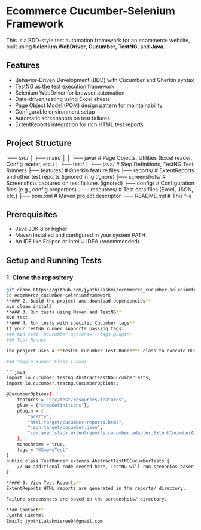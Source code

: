 # Ecommerce Cucumber-Selenium Framework

This is a BDD-style test automation framework for an ecommerce website, built using **Selenium WebDriver**, **Cucumber**, **TestNG**, and **Java**.

## Features

- Behavior-Driven Development (BDD) with Cucumber and Gherkin syntax  
- TestNG as the test execution framework  
- Selenium WebDriver for browser automation  
- Data-driven testing using Excel sheets  
- Page Object Model (POM) design pattern for maintainability  
- Configurable environment setup  
- Automatic screenshots on test failures  
- ExtentReports integration for rich HTML test reports  

## Project Structure

├── src/
│ ├── main/
│ │ └── java/ # Page Objects, Utilities (Excel reader, Config reader, etc.)
│ └── test/
│ └── java/ # Step Definitions, TestNG Test Runners
├── features/ # Gherkin feature files
├── reports/ # ExtentReports and other test reports (ignored in .gitignore)
├── screenshots/ # Screenshots captured on test failures (ignored)
├── config/ # Configuration files (e.g., config.properties)
├── resources/ # Test data files (Excel, JSON, etc.)
├── pom.xml # Maven project descriptor
└── README.md # This file

## Prerequisites

- Java JDK 8 or higher  
- Maven installed and configured in your system PATH  
- An IDE like Eclipse or IntelliJ IDEA (recommended)  

## Setup and Running Tests

### 1. Clone the repository

```bash
git clone https://github.com/jyothilashmi/ecommerce_cucumber-seleniumframework.git
cd ecommerce_cucumber-seleniumframework
**### 2. Build the project and download dependencies**
mvn clean install
**### 3. Run tests using Maven and TestNG**
mvn test
**### 4. Run tests with specific Cucumber tags**
If your TestNG runner supports passing tags:
### mvn test -Dcucumber.options="--tags @Login"
### Test Runner

The project uses a **TestNG Cucumber Test Runner** class to execute BDD scenarios with TestNG.

### Sample Runner Class (Java)

```java
import io.cucumber.testng.AbstractTestNGCucumberTests;
import io.cucumber.testng.CucumberOptions;

@CucumberOptions(
    features = "src/test/resources/features",
    glue = {"stepDefinitions"},
    plugin = {
        "pretty",
        "html:target/cucumber-reports.html",
        "json:target/cucumber.json",
        "com.aventstack.extentreports.cucumber.adapter.ExtentCucumberAdapter:"
    },
    monochrome = true,
    tags = "@SmokeTest"
)
public class TestRunner extends AbstractTestNGCucumberTests {
    // No additional code needed here, TestNG will run scenarios based on these options
}

**### 5. View Test Reports**
ExtentReports HTML reports are generated in the reports/ directory.

Failure screenshots are saved in the screenshots/ directory.

**## Contact**
Jyothi Lakshmi
Email: jyothilakshmisree04@gmail.com


